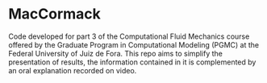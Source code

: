 # MacCormack
Code developed for part 3 of the Computational Fluid Mechanics course offered by the Graduate Program in Computational Modeling (PGMC) at the Federal University of Juiz de Fora.
This repo aims to simplify the presentation of results, the information contained in it is complemented by an oral explanation recorded on video.
